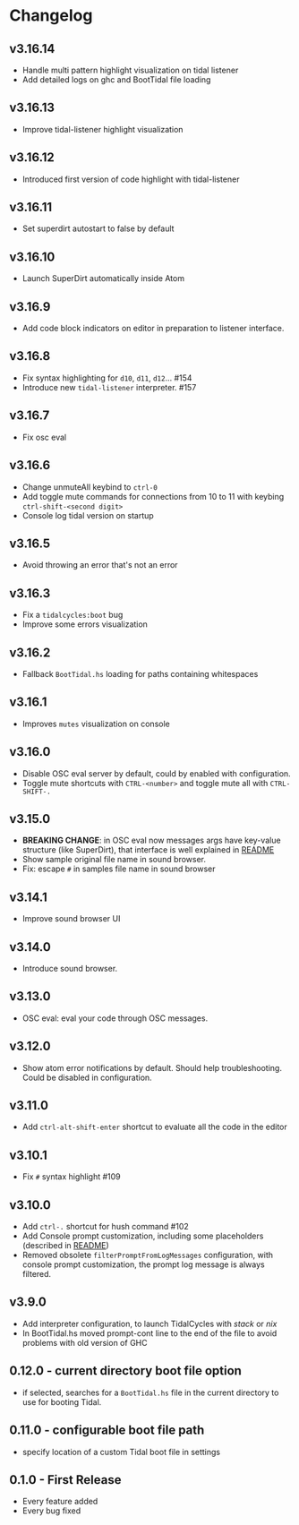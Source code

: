# Changelog

## v3.16.14
* Handle multi pattern highlight visualization on tidal listener
* Add detailed logs on ghc and BootTidal file loading

## v3.16.13
* Improve tidal-listener highlight visualization

## v3.16.12
* Introduced first version of code highlight with tidal-listener

## v3.16.11
* Set superdirt autostart to false by default

## v3.16.10
* Launch SuperDirt automatically inside Atom

## v3.16.9
* Add code block indicators on editor in preparation to listener interface.

## v3.16.8
* Fix syntax highlighting for `d10`, `d11`, `d12`... #154
* Introduce new `tidal-listener` interpreter. #157

## v3.16.7
* Fix osc eval

## v3.16.6
* Change unmuteAll keybind to `ctrl-0`
* Add toggle mute commands for connections from 10 to 11 with keybing `ctrl-shift-<second digit>`
* Console log tidal version on startup

## v3.16.5
* Avoid throwing an error that's not an error

## v3.16.3
* Fix a `tidalcycles:boot` bug
* Improve some errors visualization

## v3.16.2
* Fallback `BootTidal.hs` loading for paths containing whitespaces

## v3.16.1
* Improves `mutes` visualization on console

## v3.16.0
* Disable OSC eval server by default, could by enabled with configuration.
* Toggle mute shortcuts with `CTRL-<number>` and toggle mute all with `CTRL-SHIFT-.`

## v3.15.0
* **BREAKING CHANGE**: in OSC eval now messages args have key-value structure (like SuperDirt), that interface is well explained in [README](README.md)
* Show sample original file name in sound browser.
* Fix: escape `#` in samples file name in sound browser

## v3.14.1
* Improve sound browser UI

## v3.14.0
* Introduce sound browser.

## v3.13.0
* OSC eval: eval your code through OSC messages.

## v3.12.0
* Show atom error notifications by default. Should help troubleshooting. Could be disabled in configuration.

## v3.11.0
* Add `ctrl-alt-shift-enter` shortcut to evaluate all the code in the editor

## v3.10.1
* Fix `#` syntax highlight #109

## v3.10.0
* Add `ctrl-.` shortcut for hush command #102
* Add Console prompt customization, including some placeholders (described in [README](README.md))
* Removed obsolete `filterPromptFromLogMessages` configuration, with console prompt customization, the prompt log message is always filtered.

## v3.9.0
* Add interpreter configuration, to launch TidalCycles with *stack* or *nix*
* In BootTidal.hs moved prompt-cont line to the end of the file to avoid problems with old version of GHC

## 0.12.0 - current directory boot file option

* if selected, searches for a `BootTidal.hs` file in the current directory to use for booting Tidal.

## 0.11.0 - configurable boot file path

* specify location of a custom Tidal boot file in settings


## 0.1.0 - First Release
* Every feature added
* Every bug fixed
